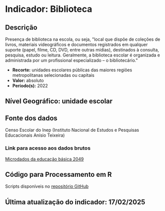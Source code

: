 # Indicador: Biblioteca

## Descrição

Presença de biblioteca na escola, ou seja, "local que dispõe de coleções de livros, materiais videográficos e documentos registrados em qualquer suporte (papel, filme, CD, DVD, entre outras mídias), destinados à consulta, pesquisa, estudo ou leitura. Geralmente, a biblioteca escolar é organizada e administrada por um profissional especializado – o bibliotecário."

- **Recorte:** unidades escolares públicas das maiores regiões metropolitanas selecionadas ou capitais
- **Valor:** absoluto
- **Período(s):** 2022

## Nível Geográfico: **unidade escolar**

## Fonte dos dados
Censo Escolar do Inep (Instituto Nacional de Estudos e Pesquisas Educacionais Anísio Teixeira)

### Link para acesso aos dados brutos

[Microdados da educação básica 2049](https://www.gov.br/inep/pt-br/areas-de-atuacao/pesquisas-estatisticas-e-indicadores/censo-escolar/resultados/2022)

## Código para Processamento em R
Scripts disponíveis no [repositório GitHub](https://github.com/cem-usp/georedus)

## Última atualização do indicador: 17/02/2025
